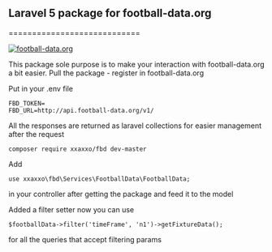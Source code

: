 ## Laravel 5 package for football-data.org
============================

[![football-data.org](http://football-data.org)](http://football-data.org)

This package sole purpose is to make your interaction with football-data.org a bit easier.
Pull the package - register in football-data.org

Put in your .env file
```
FBD_TOKEN=
FBD_URL=http://api.football-data.org/v1/
```

All the responses are returned as laravel collections for easier management after the request


```
composer require xxaxxo/fbd dev-master
```


Add
```
use xxaxxo\fbd\Services\FootballData\FootballData;
```
in your controller after getting the package and feed it to the model


Added a filter setter now you can use
```
$footballData->filter('timeFrame', 'n1')->getFixtureData();
```

for all the queries that accept filtering params
